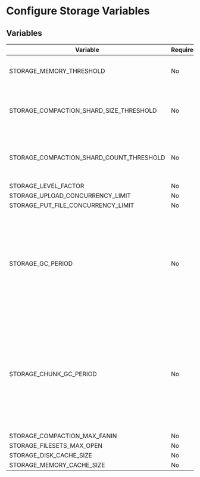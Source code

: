 # Configure Storage Variables

## Variables 

| Variable | Required | Type | Default | Description |
|---|---|---|---|---|
| STORAGE_MEMORY_THRESHOLD | No | int64 |  | The threshold for storage memory. |
| STORAGE_COMPACTION_SHARD_SIZE_THRESHOLD | No | int64 |  | The threshold for the total size of all files in a shard. |
| STORAGE_COMPACTION_SHARD_COUNT_THRESHOLD | No | int64 |  | The threshold for the total count of all files in a shard. |
| STORAGE_LEVEL_FACTOR | No | int64 |  |  |
| STORAGE_UPLOAD_CONCURRENCY_LIMIT | No | int | 100 |  |
| STORAGE_PUT_FILE_CONCURRENCY_LIMIT | No | int | 100 |  |
| STORAGE_GC_PERIOD | No | int64 | 60 | The number of seconds between PFS's garbage collection cycles; garbage collection is disabled when this setting is < `0`. |
| STORAGE_CHUNK_GC_PERIOD | No | int64 | 60 | The number of seconds between chunk garbage colletion cycles; chunk garbage collection is disabled when this setting is < `0`. |
| STORAGE_COMPACTION_MAX_FANIN | No | int | 10 |  |
| STORAGE_FILESETS_MAX_OPEN | No | int | 50 |  |
| STORAGE_DISK_CACHE_SIZE | No | int | 100 |  |
| STORAGE_MEMORY_CACHE_SIZE | No | int | 100 |  |
